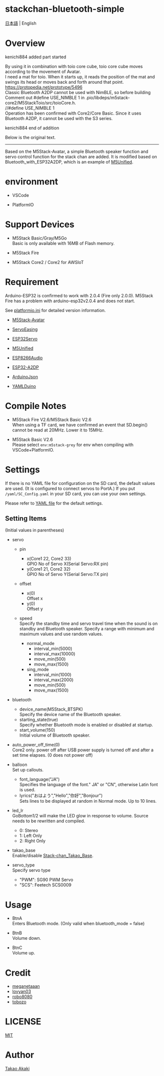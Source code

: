 # stackchan-bluetooth-simple

[日本語](README.md) | English

# Overview 

kenichi884 added part started

By using it in combination with toio core cube, toio core cube moves according to the movement of Avatar.<br>
I need a mat for toio. When it starts up, it reads the position of the mat and swings its head or moves back and forth around that point.<Br>
https://protopedia.net/prototype/5496<br>
Classic Bluetooth A2DP cannot be used with NimBLE, so before building<br>
Comment out #define USE_NIMBLE 1 in .pio/libdeps/m5stack-core2/M5StackToio/src/toioCore.h.<br>
//#define USE_NIMBLE 1<br>
Operation has been confirmed with Core2/Core Basic. Since it uses Bluetooth A2DP, it cannot be used with the S3 series.<br>

kenichi884 end of addition

Below is the original text.

---

Based on the M5Stack-Avatar, a simple Bluetooth speaker function and servo control function for the stack chan are added.
It is modified based on Bluetooth_with_ESP32A2DP, which is an example of [M5Unified](https://github.com/m5stack/M5Unified).


# environment

- VSCode

- PlatformIO

# Support Devices

- M5Stack Basic/Gray/M5Go<br>Basic is only available with 16MB of Flash memory.

- M5Stack Fire

- M5Stack Core2 / Core2 for AWSIoT

# Requirement

Arduino-ESP32 is confirmed to work with 2.0.4 (Fire only 2.0.0). M5Stack Fire has a problem with arduino-esp32v2.0.4 and does not start.

See [platformio.ini](https://github.com/mongonta0716/stackchan-bluetooth-simple/blob/main/platformio.ini) for detailed version information.

- [M5Stack-Avatar](https://github.com/meganetaaan/m5stack-avatar)

- [ServoEasing](https://github.com/ArminJo/ServoEasing)

- [ESP32Servo](https://github.com/madhephaestus/ESP32Servo)

- [M5Unified](https://github.com/m5stack/M5Unified)

- [ESP8266Audio](https://github.com/earlephilhower/ESP8266Audio)

- [ESP32-A2DP](https://github.com/pschatzmann/ESP32-A2DP)

- [ArduinoJson](https://github.com/bblanchon/ArduinoJson)

- [YAMLDuino](https://github.com/tobozo/YAMLDuino)

# Compile Notes

- M5Stack Fire V2.6/M5Stack Basic V2.6<br>When using a TF card, we have confirmed an event that SD.begin() cannot be read at 20MHz. Lower it to 15MHz.

- M5Stack Basic V2.6<br>Please select `env:m5stack-grey` for env when compiling with VSCode+PlatformIO.

# Settings
If there is no YAML file for configuration on the SD card, the default values are used. (It is configured to connect servos to PortA.)
If you put `/yaml/SC_Config.yaml` in your SD card, you can use your own settings.

Please refer to [YAML file](https://github.com/mongonta0716/stackchan-bluetooth-simple/blob/main/data/yaml/SC_Config.yaml) for the default settings.

## Setting Items

(Initial values in parentheses)

- servo
    - pin
        - x(Core1 22, Core2 33)<br> GPIO No of Servo X(Serial Servo:RX pin)
        - y(Core1 21, Core2 32)<br> GPIO No of Servo Y(Serial Servo:TX pin)
    - offset<br>
        - x(0)<br> Offset x
        - y(0)<br> Offset y

    - speed<br>Specify the standby time and servo travel time when the sound is on standby and Bluetooth speaker. Specify a range with minimum and maximum values and use random values.
        - normal_mode
             - interval_min(5000)
             - interval_max(10000)
             - move_min(500)
             - move_max(1500)
        - sing_mode
             - interval_min(1000)
             - interval_max(2000)
             - move_min(500)
             - move_max(1500)
- bluetooth
    - device_name(M5Stack_BTSPK)<br>Specify the device name of the Bluetooth speaker.
    - starting_state(true)<br>Specify whether Bluetooth mode is enabled or disabled at startup.
    - start_volume(150)<br>Initial volume of Bluetooth speaker.

- auto_power_off_time(0)<br>Core2 only. power off after USB power supply is turned off and after a set time elapses. (0 does not power off)

- balloon<br>Set up callouts.
    - font_language("JA")<br>Specifies the language of the font." JA" or "CN", otherwise Latin font is used.
    - lyrics("おはよう","Hello","你好","Bonjour")<br>Sets lines to be displayed at random in Normal mode. Up to 10 lines.
- led_lr<br>GoBottom1/2 will make the LED glow in response to volume. Source needs to be rewritten and compiled.

    - 0: Stereo
    - 1: Left Only
    - 2: Right Only

- takao_base<br>Enable/disable [Stack-chan_Takao_Base](https://ssci.to/8905).

- servo_type<br>Specify servo type
    - "PWM": SG90 PWM Servo
    - "SCS": Feetech SCS0009

# Usage

- BtnA<br>Enters Bluetooth mode. (Only valid when bluetooth_mode = false)

- BtnB<br>Volume down.

- BtnC<br>Volume up.

# Credit
- [meganetaaan](https://github.com/meganetaaan)
- [lovyan03](https://github.com/lovyan03/LovyanGFX)
- [robo8080](https://github.com/robo8080)
- [tobozo](https://github.com/tobozo)

# LICENSE
[MIT](LICENSE)

# Author
[Takao Akaki](https://github.com/mongonta0716)



